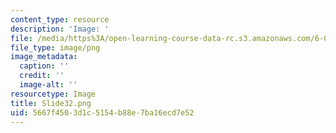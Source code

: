 ```yaml
---
content_type: resource
description: 'Image: '
file: /media/https%3A/open-learning-course-data-rc.s3.amazonaws.com/6-004-computation-structures-spring-2017/5667f4503d1c5154b88e7ba16ecd7e52_Slide32.png
file_type: image/png
image_metadata:
  caption: ''
  credit: ''
  image-alt: ''
resourcetype: Image
title: Slide32.png
uid: 5667f450-3d1c-5154-b88e-7ba16ecd7e52
---
```

